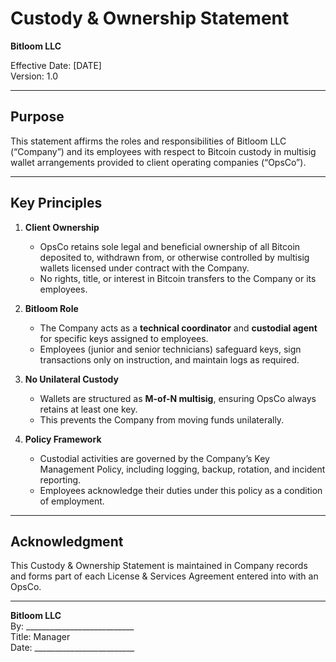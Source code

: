 # Custody & Ownership Statement
**Bitloom LLC**

Effective Date: [DATE]  
Version: 1.0

---

## Purpose
This statement affirms the roles and responsibilities of Bitloom LLC (“Company”) and its employees with respect to Bitcoin custody in multisig wallet arrangements provided to client operating companies (“OpsCo”).

---

## Key Principles

1. **Client Ownership**  
   - OpsCo retains sole legal and beneficial ownership of all Bitcoin deposited to, withdrawn from, or otherwise controlled by multisig wallets licensed under contract with the Company.  
   - No rights, title, or interest in Bitcoin transfers to the Company or its employees.  

2. **Bitloom Role**  
   - The Company acts as a **technical coordinator** and **custodial agent** for specific keys assigned to employees.  
   - Employees (junior and senior technicians) safeguard keys, sign transactions only on instruction, and maintain logs as required.  

3. **No Unilateral Custody**  
   - Wallets are structured as **M-of-N multisig**, ensuring OpsCo always retains at least one key.  
   - This prevents the Company from moving funds unilaterally.  

4. **Policy Framework**  
   - Custodial activities are governed by the Company’s Key Management Policy, including logging, backup, rotation, and incident reporting.  
   - Employees acknowledge their duties under this policy as a condition of employment.  

---

## Acknowledgment

This Custody & Ownership Statement is maintained in Company records and forms part of each License & Services Agreement entered into with an OpsCo.

---

**Bitloom LLC**  
By: ___________________________  
Title: Manager  
Date: _________________________  

